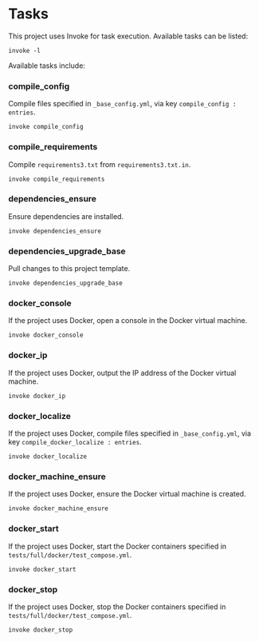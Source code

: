 # Tasks

This project uses Invoke for task execution. Available tasks can be listed:

`invoke -l`

Available tasks include:

### compile_config

Compile files specified in `_base_config.yml`, via key `compile_config : entries`.

`invoke compile_config`

### compile_requirements

Compile `requirements3.txt` from `requirements3.txt.in`.

`invoke compile_requirements`

### dependencies_ensure

Ensure dependencies are installed.

`invoke dependencies_ensure`

### dependencies_upgrade_base

Pull changes to this project template.

`invoke dependencies_upgrade_base`

### docker_console

If the project uses Docker, open a console in the Docker virtual machine.

`invoke docker_console`

### docker_ip

If the project uses Docker, output the IP address of the Docker virtual machine.

`invoke docker_ip`

### docker_localize

If the project uses Docker, compile files specified in `_base_config.yml`, via key `compile_docker_localize : entries`.

`invoke docker_localize`

### docker_machine_ensure

If the project uses Docker, ensure the Docker virtual machine is created.

`invoke docker_machine_ensure`

### docker_start

If the project uses Docker, start the Docker containers specified in `tests/full/docker/test_compose.yml`.

`invoke docker_start`

### docker_stop

If the project uses Docker, stop the Docker containers specified in `tests/full/docker/test_compose.yml`.

`invoke docker_stop`

